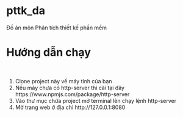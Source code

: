 # pttk_da
Đồ án môn Phân tích thiết kế phần mềm
# Hướng dẫn chạy
<br>
<ol><li>Clone project này về máy tính của bạn
<li>Nếu máy chưa có http-server thì cài tại đây <a>https://www.npmjs.com/package/http-server</a>
<li> Vào thư mục chứa project mở terminal lên chạy lệnh http-server
<li>Mở trang web ở địa chỉ <a>http://127.0.0.1:8080